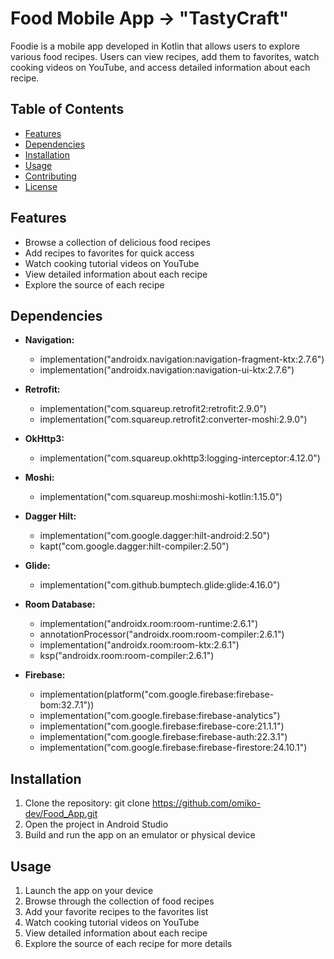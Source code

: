 # Food Mobile App -> "TastyCraft"

Foodie is a mobile app developed in Kotlin that allows users to explore various food recipes. Users can view recipes, add them to favorites, watch cooking videos on YouTube, and access detailed information about each recipe.

## Table of Contents
- [Features](#features)
- [Dependencies](#dependencies)
- [Installation](#installation)
- [Usage](#usage)
- [Contributing](#contributing)
- [License](#license)

## Features
- Browse a collection of delicious food recipes
- Add recipes to favorites for quick access
- Watch cooking tutorial videos on YouTube
- View detailed information about each recipe
- Explore the source of each recipe

## Dependencies
- **Navigation:** 
  - implementation("androidx.navigation:navigation-fragment-ktx:2.7.6")
  - implementation("androidx.navigation:navigation-ui-ktx:2.7.6")

- **Retrofit:** 
  - implementation("com.squareup.retrofit2:retrofit:2.9.0")
  - implementation("com.squareup.retrofit2:converter-moshi:2.9.0")

- **OkHttp3:** 
  - implementation("com.squareup.okhttp3:logging-interceptor:4.12.0")

- **Moshi:** 
  - implementation("com.squareup.moshi:moshi-kotlin:1.15.0")

- **Dagger Hilt:** 
  - implementation("com.google.dagger:hilt-android:2.50")
  - kapt("com.google.dagger:hilt-compiler:2.50")

- **Glide:** 
  - implementation("com.github.bumptech.glide:glide:4.16.0")

- **Room Database:** 
  - implementation("androidx.room:room-runtime:2.6.1")
  - annotationProcessor("androidx.room:room-compiler:2.6.1")
  - implementation("androidx.room:room-ktx:2.6.1")
  - ksp("androidx.room:room-compiler:2.6.1")

- **Firebase:** 
  - implementation(platform("com.google.firebase:firebase-bom:32.7.1"))
  - implementation("com.google.firebase:firebase-analytics")
  - implementation("com.google.firebase:firebase-core:21.1.1")
  - implementation("com.google.firebase:firebase-auth:22.3.1")
  - implementation("com.google.firebase:firebase-firestore:24.10.1")

## Installation
1. Clone the repository: git clone https://github.com/omiko-dev/Food_App.git
2. Open the project in Android Studio
3. Build and run the app on an emulator or physical device

## Usage
1. Launch the app on your device
2. Browse through the collection of food recipes
3. Add your favorite recipes to the favorites list
4. Watch cooking tutorial videos on YouTube
5. View detailed information about each recipe
6. Explore the source of each recipe for more details


